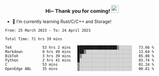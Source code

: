 <h3 align="center">
    Hi~ Thank you for coming!
    <img src="https://media.giphy.com/media/hvRJCLFzcasrR4ia7z/giphy.gif" width="25px">
</h3>

<!--
**pineapple-man/pineapple-man** is a ✨ _special_ ✨ repository because its `README.md` (this file) appears on your GitHub profile.

Here are some ideas to get you started:
- 🔭 I’m currently working on ...
- 🤔 I’m looking for help with ...
- 💬 Ask me about ...
- 📫 How to reach me: ...
- 😄 Pronouns: ...
- ⚡ Fun fact: 
- 👯 I’m looking to collaborate on kubernetes
-->
- 🌱 I’m currently learning Rust/C/C++ and Storage!

<!--START_SECTION:waka-->

```text
From: 25 March 2023 - To: 24 April 2023

Total Time: 71 hrs 39 mins

TeX              53 hrs 2 mins   ██████████████████▒░░░░░░   73.66 %
Markdown         9 hrs 49 mins   ███▒░░░░░░░░░░░░░░░░░░░░░   13.64 %
BibTeX           3 hrs 39 mins   █▒░░░░░░░░░░░░░░░░░░░░░░░   05.08 %
Python           2 hrs 41 mins   █░░░░░░░░░░░░░░░░░░░░░░░░   03.74 %
C                53 mins         ▒░░░░░░░░░░░░░░░░░░░░░░░░   01.24 %
OpenEdge ABL     35 mins         ▒░░░░░░░░░░░░░░░░░░░░░░░░   00.81 %
```

<!--END_SECTION:waka-->
